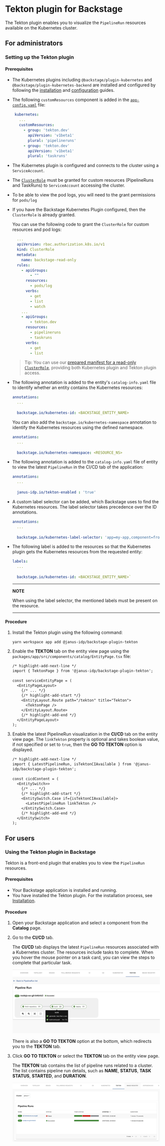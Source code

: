 # Tekton plugin for Backstage

The Tekton plugin enables you to visualize the `PipelineRun` resources available on the Kubernetes cluster.

## For administrators

### Setting up the Tekton plugin

#### Prerequisites

- The Kubernetes plugins including `@backstage/plugin-kubernetes` and `@backstage/plugin-kubernetes-backend` are installed and configured by following the [installation](https://backstage.io/docs/features/kubernetes/installation) and [configuration](https://backstage.io/docs/features/kubernetes/configuration) guides.

- The following `customResources` component is added in the [`app-config.yaml`](https://backstage.io/docs/features/kubernetes/configuration#configuring-kubernetes-clusters) file:
  ```yaml
   kubernetes:
     ...
     customResources:
       - group: 'tekton.dev'
         apiVersion: 'v1beta1'
         plural: 'pipelineruns'
       - group: 'tekton.dev'
         apiVersion: 'v1beta1'
         plural: 'taskruns'
  ```
- The Kubernetes plugin is configured and connects to the cluster using a `ServiceAccount`.
- The [`ClusterRole`](https://backstage.io/docs/features/kubernetes/configuration#role-based-access-control) must be granted for custom resources (PipelineRuns and TaskRuns) to `ServiceAccount` accessing the cluster.
- To be able to view the pod logs, you will need to the grant permissions for `pods/log`
- If you have the Backstage Kubernetes Plugin configured, then the `ClusterRole` is already granted.

  You can use the following code to grant the `ClusterRole` for custom resources and pod logs:

  ```yaml
    ...
    apiVersion: rbac.authorization.k8s.io/v1
    kind: ClusterRole
    metadata:
      name: backstage-read-only
    rules:
      - apiGroups:
          - ""
        resources:
          - pods/log
        verbs:
          - get
          - list
          - watch
      ...
      - apiGroups:
          - tekton.dev
        resources:
          - pipelineruns
          - taskruns
        verbs:
          - get
          - list

  ```

  > Tip: You can use our [prepared manifest for a read-only `ClusterRole`](https://raw.githubusercontent.com/janus-idp/backstage-plugins/main/plugins/tekton/manifests/clusterrole.yaml), providing both Kubernetes plugin and Tekton plugin access.

- The following annotation is added to the entity's `catalog-info.yaml` file to identify whether an entity contains the Kubernetes resources:

  ```yaml
  annotations:
    ...

    backstage.io/kubernetes-id: <BACKSTAGE_ENTITY_NAME>
  ```

  You can also add the `backstage.io/kubernetes-namespace` annotation to identify the Kubernetes resources using the defined namespace.

  ```yaml
  annotations:
    ...

    backstage.io/kubernetes-namespace: <RESOURCE_NS>
  ```

- The following annotation is added to the `catalog-info.yaml` file of entity to view the latest `PipelineRun` in the CI/CD tab of the application:

  ```yaml
  annotations:
    ...

    janus-idp.io/tekton-enabled : 'true'
  ```

- A custom label selector can be added, which Backstage uses to find the Kubernetes resources. The label selector takes precedence over the ID annotations.

  ```yaml
  annotations:
    ...

    backstage.io/kubernetes-label-selector: 'app=my-app,component=front-end'
  ```

- The following label is added to the resources so that the Kubernetes plugin gets the Kubernetes resources from the requested entity:

  ```yaml
  labels:
    ...

    backstage.io/kubernetes-id: <BACKSTAGE_ENTITY_NAME>`
  ```

  ***

  **NOTE**

  When using the label selector, the mentioned labels must be present on the resource.

  ***

#### Procedure

1. Install the Tekton plugin using the following command:

   ```console
   yarn workspace app add @janus-idp/backstage-plugin-tekton
   ```

1. Enable the **TEKTON** tab on the entity view page using the `packages/app/src/components/catalog/EntityPage.tsx` file:

   ```tsx title="packages/app/src/components/catalog/EntityPage.tsx"
   /* highlight-add-next-line */
   import { TektonPage } from '@janus-idp/backstage-plugin-tekton';

   const serviceEntityPage = (
     <EntityPageLayout>
       {/* ... */}
       {/* highlight-add-start */}
       <EntityLayout.Route path="/tekton" title="Tekton">
         <TektonPage />
       </EntityLayout.Route>
       {/* highlight-add-end */}
     </EntityPageLayout>
   );
   ```

1. Enable the latest PipelineRun visualization in the **CI/CD** tab on the entity view page. The `linkTekton` property is optional and takes boolean value, if not specified or set to `true`, then the **GO TO TEKTON** option is displayed.

   ```tsx title="packages/app/src/components/catalog/EntityPage.tsx"
   /* highlight-add-next-line */
   import { LatestPipelineRun, isTektonCIAvailable } from '@janus-idp/backstage-plugin-tekton';

   const cicdContent = (
     <EntitySwitch>>
       {/* ... */}
       {/* highlight-add-start */}
       <EntitySwitch.Case if={isTektonCIAvailable}>
         <LatestPipelineRun linkTekton />
       </EntitySwitch.Case>
       {/* highlight-add-end */}
     </EntitySwitch>
   );
   ```

## For users

### Using the Tekton plugin in Backstage

Tekton is a front-end plugin that enables you to view the `PipelineRun` resources.

#### Prerequisites

- Your Backstage application is installed and running.
- You have installed the Tekton plugin. For the installation process, see [Installation](#setting-up-the-tekton-plugin).

#### Procedure

1. Open your Backstage application and select a component from the **Catalog** page.

1. Go to the **CI/CD** tab.

   The **CI/CD** tab displays the latest `PipelineRun` resources associated with a Kubernetes cluster. The resources include tasks to complete. When you hover the mouse pointer on a task card, you can view the steps to complete that particular task.

   ![ci-cd-tab-tekton](./images/tekton-plugin-user1.png)

   There is also a **GO TO TEKTON** option at the bottom, which redirects you to the **TEKTON** tab.

1. Click **GO TO TEKTON** or select the **TEKTON** tab on the entity view page.

   The **TEKTON** tab contains the list of pipeline runs related to a cluster. The list contains pipeline run details, such as **NAME**, **STATUS**, **TASK STATUS**, **STARTED**, and **DURATION**.
   
   ![tekton-tab](./images/tekton-plugin-user2.png)

